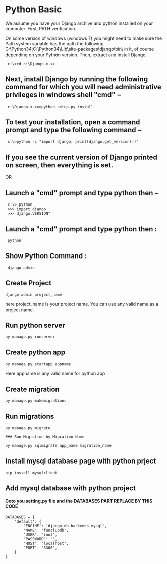 # Python Basic
 We assume you have your Django archive and python installed on your computer.
 First, PATH verification.

On some version of windows (windows 7) you might need to make sure the Path system variable has the path the following C:\Python34\;C:\Python34\Lib\site-packages\django\bin\ in it, of course depending on your Python version.
Then, extract and install Django.


```
 c:\>cd c:\Django-x.xx
```
## Next, install Django by running the following command for which you will need administrative privileges in windows shell "cmd" −
```
 c:\Django-x.xx>python setup.py install
```

## To test your installation, open a command prompt and type the following command −

```
 c:\>python -c "import django; print(django.get_version())"
```


## If you see the current version of Django printed on screen, then everything is set.

OR

## Launch a "cmd" prompt and type python then −

```
 c:\> python
 >>> import django
 >>> django.VERSION"
```
 
## Launch a "cmd" prompt and type python then :
```
 python
```

## Show Python Command :
```
 django-admin
```

## Create Project

```
django-admin project_name
```
here project_name is your project name. You can use any valid name as a project name.

## Run python server
```
py manage.py runserver
```
## Create python app
```
py manage.py startapp appname
```
Here appname is any valid name for python app

## Create migration 
```
py manage.py makemigrations
```
## Run migrations
```
py manage.py migrate

### Run Migration by Migration Name

py manage.py sqlmigrate app_name migration_name
```

## install mysql database page with python prject
```
pip install mysqlclient
```

## Add mysql database with python project

#### Goto you setting.py file and the DATABASES PART REPLACE BY THIS CODE 
```
DATABASES = {
    'default': {
        'ENGINE': 'django.db.backends.mysql',
        'NAME': 'funclubdb',
        'USER': 'root',
        'PASSWORD': '',
        'HOST': 'localhost',
        'PORT': '3306',
    }
}
```

 

